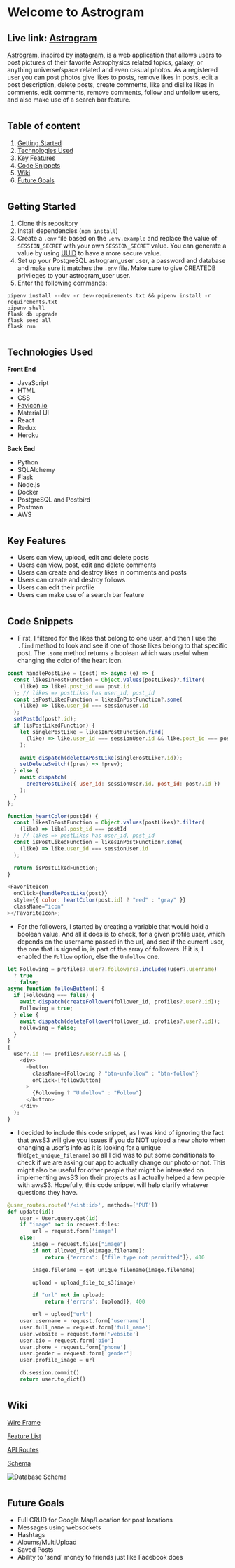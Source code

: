# Welcome to Astrogram

## Live link: [Astrogram](https://astrogram-jeff.herokuapp.com)

[Astrogram](https://astrogram-jeff.herokuapp.com), inspired by [instagram](https://www.instagram.com/), is a web application that allows users to post pictures of their favorite Astrophysics related topics, galaxy, or anything universe/space related and even casual photos. As a registered user you can post photos give likes to posts, remove likes in posts, edit a post description, delete posts, create comments, like and dislike likes in comments, edit comments, remove comments, follow and unfollow users, and also make use of a search bar feature.

#

## Table of content

1. [Getting Started](https://github.com/JeffersonGarcia15/UniverseJF#getting-started)
2. [Technologies Used](https://github.com/JeffersonGarcia15/UniverseJF#technologies-used)
3. [Key Features](https://github.com/JeffersonGarcia15/UniverseJF#key-features)
4. [Code Snippets](https://github.com/JeffersonGarcia15/UniverseJF#code-snippets)
5. [Wiki](https://github.com/JeffersonGarcia15/UniverseJF#wikii)
6. [Future Goals](https://github.com/JeffersonGarcia15/UniverseJF#future-goals)

#

## Getting Started

1. Clone this repository
2. Install dependencies (`npm install`)
3. Create a `.env` file based on the `.env.example` and replace the value of `SESSION_SECRET` with your own `SESSION_SECRET` value. You can generate a value by using [UUID](https://www.npmjs.com/package/uuid) to have a more secure value.
4. Set up your PostgreSQL astrogram_user user, a password and database and make sure it matches the `.env` file. Make sure to give CREATEDB privileges to your astrogram_user user.
5. Enter the following commands:

```
pipenv install --dev -r dev-requirements.txt && pipenv install -r requirements.txt
pipenv shell
flask db upgrade
flask seed all
flask run
```

#

## Technologies Used

**Front End**

- JavaScript
- HTML
- CSS
- [Favicon.io](https://favicon.io)
- Material UI
- React
- Redux
- Heroku

**Back End**

- Python
- SQLAlchemy
- Flask
- Node.js
- Docker
- PostgreSQL and Postbird
- Postman
- AWS

#

## Key Features

- Users can view, upload, edit and delete posts
- Users can view, post, edit and delete comments
- Users can create and destroy likes in comments and posts
- Users can create and destroy follows
- Users can edit their profile
- Users can make use of a search bar feature

#

## Code Snippets

- First, I filtered for the likes that belong to one user, and then I use the `.find` method to look and see if one of those likes belong to that specific post. The `.some` method returns a boolean which was useful when changing the color of the heart icon.

```js
const handlePostLike = (post) => async (e) => {
  const likesInPostFunction = Object.values(postLikes)?.filter(
    (like) => like?.post_id === post.id
  ); // likes => postLikes has user_id, post_id
  const isPostLikedFunction = likesInPostFunction?.some(
    (like) => like.user_id === sessionUser.id
  );
  setPostId(post?.id);
  if (isPostLikedFunction) {
    let singlePostLike = likesInPostFunction.find(
      (like) => like.user_id === sessionUser.id && like.post_id === post.id
    );

    await dispatch(deleteAPostLike(singlePostLike?.id));
    setDeleteSwitch((prev) => !prev);
  } else {
    await dispatch(
      createPostLike({ user_id: sessionUser.id, post_id: post?.id })
    );
  }
};

function heartColor(postId) {
  const likesInPostFunction = Object.values(postLikes)?.filter(
    (like) => like?.post_id === postId
  ); // likes => postLikes has user_id, post_id
  const isPostLikedFunction = likesInPostFunction?.some(
    (like) => like.user_id === sessionUser.id
  );

  return isPostLikedFunction;
}

<FavoriteIcon
  onClick={handlePostLike(post)}
  style={{ color: heartColor(post.id) ? "red" : "gray" }}
  className="icon"
></FavoriteIcon>;
```

* For the followers, I started by creating a variable that would hold a boolean value. And all it does is to check, for a given profile user, which depends on the username passed in the url, and see if the current user, the one that is signed in, is part of the array of followers. If it is, I enabled the `Follow` option, else the `Unfollow` one. 

```js
let Following = profiles?.user?.followers?.includes(user?.username)
  ? true
  : false;
async function followButton() {
  if (Following === false) {
    await dispatch(createFollower(follower_id, profiles?.user?.id));
    Following = true;
  } else {
    await dispatch(deleteFollower(follower_id, profiles?.user?.id));
    Following = false;
  }
}
{
  user?.id !== profiles?.user?.id && (
    <div>
      <button
        className={Following ? "btn-unfollow" : "btn-follow"}
        onClick={followButton}
      >
        {Following ? "Unfollow" : "Follow"}
      </button>
    </div>
  );
}
```

* I decided to include this code snippet, as I was kind of ignoring the fact that awsS3 will give you issues if you do NOT upload a new photo when changing a user's info as it is looking for a unique file(`get_unique_filename`) so all I did was to put some conditionals to check if we are asking our app to actually change our photo or not. This might also be useful for other people that might be interested on implementing awsS3 ion their projects as I actually helped a few people with awsS3. Hopefully, this code snippet will help clarify whatever questions they have.

```py
@user_routes.route('/<int:id>', methods=['PUT'])
def update(id):
    user = User.query.get(id)
    if "image" not in request.files:
        url = request.form['image']
    else:
        image = request.files["image"]
        if not allowed_file(image.filename):
            return {"errors": ["file type not permitted"]}, 400

        image.filename = get_unique_filename(image.filename)

        upload = upload_file_to_s3(image)

        if "url" not in upload:
            return {'errors': [upload]}, 400

        url = upload["url"]
    user.username = request.form['username']
    user.full_name = request.form['full_name']
    user.website = request.form['website']
    user.bio = request.form['bio']
    user.phone = request.form['phone']
    user.gender = request.form['gender']
    user.profile_image = url

    db.session.commit()
    return user.to_dict()

```

#

## Wiki

[Wire Frame](https://github.com/JeffersonGarcia15/Astrogram/wiki/Wire-Frame)

[Feature List](https://github.com/JeffersonGarcia15/Astrogram/wiki/Feature-List)

[API Routes](https://github.com/JeffersonGarcia15/Astrogram/wiki/API-Routes)

[Schema](https://github.com/JeffersonGarcia15/Astrogram/wiki/Database-Schema)


![Database Schema](https://i.ibb.co/9qwRk85/Screen-Shot-2021-07-26-at-12-06-57-PM.png)

#

## Future Goals

- Full CRUD for Google Map/Location for post locations
- Messages using websockets
- Hashtags
- Albums/MultiUpload
- Saved Posts
- Ability to 'send' money to friends just like Facebook does
